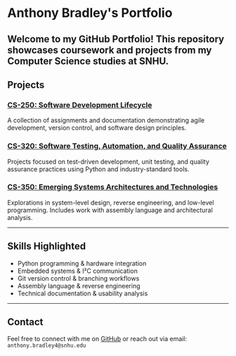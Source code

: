 # Anthony Bradley's Portfolio

Welcome to my GitHub Portfolio! This repository showcases coursework and projects from my Computer Science studies at SNHU.
---

## Projects

### [CS-250: Software Development Lifecycle](./CS-250)
A collection of assignments and documentation demonstrating agile development, version control, and software design principles.

### [CS-320: Software Testing, Automation, and Quality Assurance](./CS-320)
Projects focused on test-driven development, unit testing, and quality assurance practices using Python and industry-standard tools.

### [CS-350: Emerging Systems Architectures and Technologies](./CS-350)
Explorations in system-level design, reverse engineering, and low-level programming. Includes work with assembly language and architectural analysis.

---

## Skills Highlighted

- Python programming & hardware integration
- Embedded systems & I²C communication
- Git version control & branching workflows
- Assembly language & reverse engineering
- Technical documentation & usability analysis

---

## Contact

Feel free to connect with me on [GitHub](https://github.com/Engiell) or reach out via email: `anthony.bradley4@snhu.edu`
